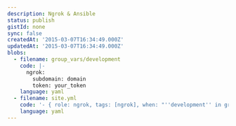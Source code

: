```yaml
---
description: Ngrok & Ansible
status: publish
gistId: none
sync: false
createdAt: '2015-03-07T16:34:49.000Z'
updatedAt: '2015-03-07T16:34:49.000Z'
blobs:
  - filename: group_vars/development
    code: |-
      ngrok:
        subdomain: domain
        token: your_token
    language: yaml
  - filename: site.yml
    code: '- { role: ngrok, tags: [ngrok], when: "''development'' in group_names"  }'
    language: yaml
---
```



